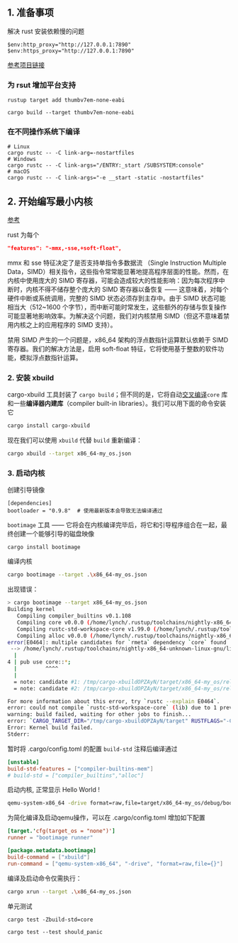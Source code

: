 <!--
 * @Author: LinkyPi trouble.linky@gmail.com
 * @Date: 2024-04-06 17:26:49
 * @LastEditors: LinkyPi trouble.linky@gmail.com
 * @LastEditTime: 2024-04-06 18:10:01
 * @FilePath: /myos/readme.md
 * @Description: 这是默认设置,请设置`customMade`, 打开koroFileHeader查看配置 进行设置: https://github.com/OBKoro1/koro1FileHeader/wiki/%E9%85%8D%E7%BD%AE
-->

##  1. 准备事项

解决 rust 安装依赖慢的问题

```
$env:http_proxy="http://127.0.0.1:7890"
$env:https_proxy="http://127.0.0.1:7890"
```



[参考项目链接](https://os.phil-opp.com/zh-CN/freestanding-rust-binary/)

### 为 rsut 增加平台支持
``` shell
rustup target add thumbv7em-none-eabi
```

``` shell
cargo build --target thumbv7em-none-eabi
```

### 在不同操作系统下编译
``` shell
# Linux
cargo rustc -- -C link-arg=-nostartfiles
# Windows
cargo rustc -- -C link-args="/ENTRY:_start /SUBSYSTEM:console"
# macOS
cargo rustc -- -C link-args="-e __start -static -nostartfiles"
```

## 2. 开始编写最小内核
[参考](https://os.phil-opp.com/zh-CN/minimal-rust-kernel/)

rust 为每个

``` json
"features": "-mmx,-sse,+soft-float",
```
mmx 和 sse 特征决定了是否支持单指令多数据流 （Single Instruction Multiple Data，SIMD）相关指令，这些指令常常能显著地提高程序层面的性能。然而，在内核中使用庞大的 SIMD 寄存器，可能会造成较大的性能影响：因为每次程序中断时，内核不得不储存整个庞大的 SIMD 寄存器以备恢复 —— 这意味着，对每个硬件中断或系统调用，完整的 SIMD 状态必须存到主存中。由于 SIMD 状态可能相当大（512~1600 个字节），而中断可能时常发生，这些额外的存储与恢复操作可能显著地影响效率。为解决这个问题，我们对内核禁用 SIMD（但这不意味着禁用内核之上的应用程序的 SIMD 支持）。

禁用 SIMD 产生的一个问题是，x86_64 架构的浮点数指针运算默认依赖于 SIMD 寄存器。我们的解决方法是，启用 soft-float 特征，它将使用基于整数的软件功能，模拟浮点数指针运算。

### 2. 安装 xbuild

 cargo-xbuild 工具封装了 `cargo build`；但不同的是，它将自动[交叉编译](https://so.csdn.net/so/search?q=交叉编译&spm=1001.2101.3001.7020)`core` 库和一些**编译器内建库**（compiler built-in libraries）。我们可以用下面的命令安装它

```sh
cargo install cargo-xbuild
```

现在我们可以使用 `xbuild` 代替 `build` 重新编译：

```sh
cargo xbuild --target x86_64-my_os.json
```

### 3. 启动内核

创建引导镜像

```nginx
[dependencies]
bootloader = "0.9.8"  # 使用最新版本会导致无法编译通过
```

`bootimage` 工具 —— 它将会在内核编译完毕后，将它和引导程序组合在一起，最终创建一个能够引导的磁盘映像

```
cargo install bootimage
```

编译内核

```sh
cargo bootimage --target .\x86_64-my_os.json
```

出现错误：

```sh
> cargo bootimage --target x86_64-my_os.json 
Building kernel
   Compiling compiler_builtins v0.1.108
   Compiling core v0.0.0 (/home/lynch/.rustup/toolchains/nightly-x86_64-unknown-linux-gnu/lib/rustlib/src/rust/library/core)
   Compiling rustc-std-workspace-core v1.99.0 (/home/lynch/.rustup/toolchains/nightly-x86_64-unknown-linux-gnu/lib/rustlib/src/rust/library/rustc-std-workspace-core)
   Compiling alloc v0.0.0 (/home/lynch/.rustup/toolchains/nightly-x86_64-unknown-linux-gnu/lib/rustlib/src/rust/library/alloc)
error[E0464]: multiple candidates for `rmeta` dependency `core` found
 --> /home/lynch/.rustup/toolchains/nightly-x86_64-unknown-linux-gnu/lib/rustlib/src/rust/library/rustc-std-workspace-core/lib.rs:4:9
  |
4 | pub use core::*;
  |         ^^^^
  |
  = note: candidate #1: /tmp/cargo-xbuildOPZAyN/target/x86_64-my_os/release/deps/libcore-5f13781266999769.rmeta
  = note: candidate #2: /tmp/cargo-xbuildOPZAyN/target/x86_64-my_os/release/deps/libcore-4697982036cf9e0d.rmeta

For more information about this error, try `rustc --explain E0464`.
error: could not compile `rustc-std-workspace-core` (lib) due to 1 previous error
warning: build failed, waiting for other jobs to finish...
error: `CARGO_TARGET_DIR="/tmp/cargo-xbuildOPZAyN/target" RUSTFLAGS="-Cembed-bitcode=yes" RUST_TARGET_PATH="" __CARGO_DEFAULT_LIB_METADATA="XARGO" "/home/lynch/.rustup/toolchains/nightly-x86_64-unknown-linux-gnu/bin/cargo" "rustc" "-p" "alloc" "--release" "--manifest-path" "/tmp/cargo-xbuildOPZAyN/Cargo.toml" "--target" "x86_64-my_os.json" "--" "-Z" "force-unstable-if-unmarked"` failed with exit code: Some(101)
Error: Kernel build failed.
Stderr: 
```

暂时将 .cargo/config.toml 的配置 `build-std` 注释后编译通过

```toml
[unstable]
build-std-features = ["compiler-builtins-mem"]
# build-std = ["compiler_builtins","alloc"]
```

启动内核, 正常显示 Hello World !

```sh
qemu-system-x86_64 -drive format=raw,file=target/x86_64-my_os/debug/bootimage-myos.bin
```

为简化编译及启动qemu操作，可以在 .cargo/config.toml 增加如下配置

```toml
[target.'cfg(target_os = "none")']
runner = "bootimage runner"

[package.metadata.bootimage]
build-command = ["xbuild"]
run-command = ["qemu-system-x86_64", "-drive", "format=raw,file={}"]
```

编译及启动命令仅需执行：

```sh
cargo xrun --target .\x86_64-my_os.json
```

单元测试

```
cargo test -Zbuild-std=core

cargo test --test should_panic
```